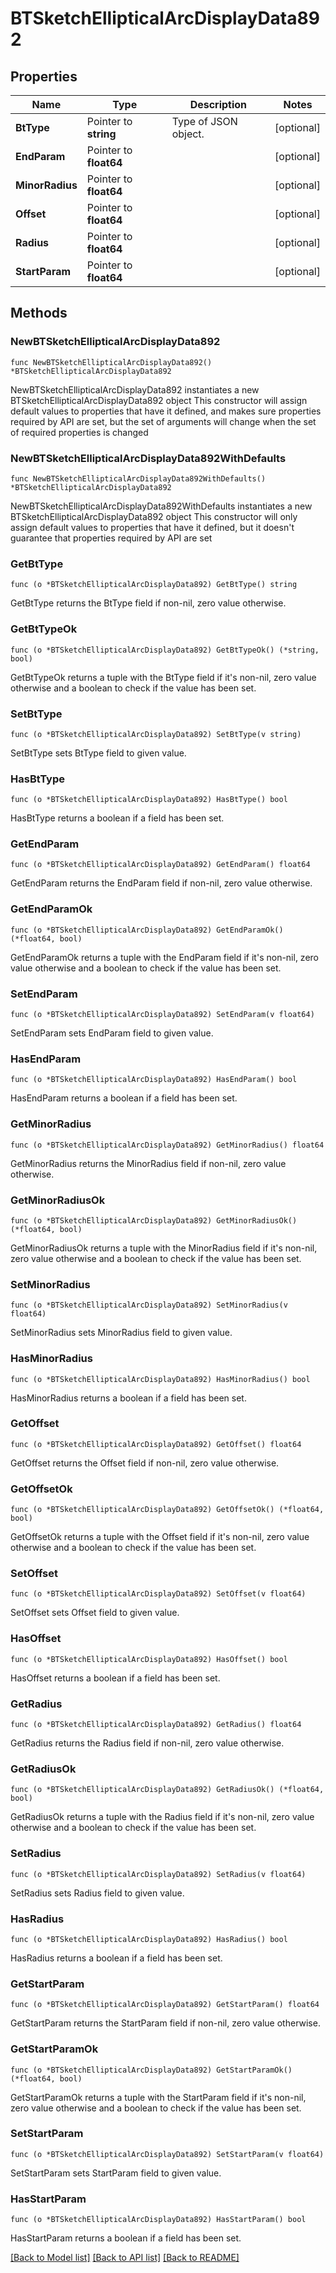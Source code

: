 # BTSketchEllipticalArcDisplayData892

## Properties

Name | Type | Description | Notes
------------ | ------------- | ------------- | -------------
**BtType** | Pointer to **string** | Type of JSON object. | [optional] 
**EndParam** | Pointer to **float64** |  | [optional] 
**MinorRadius** | Pointer to **float64** |  | [optional] 
**Offset** | Pointer to **float64** |  | [optional] 
**Radius** | Pointer to **float64** |  | [optional] 
**StartParam** | Pointer to **float64** |  | [optional] 

## Methods

### NewBTSketchEllipticalArcDisplayData892

`func NewBTSketchEllipticalArcDisplayData892() *BTSketchEllipticalArcDisplayData892`

NewBTSketchEllipticalArcDisplayData892 instantiates a new BTSketchEllipticalArcDisplayData892 object
This constructor will assign default values to properties that have it defined,
and makes sure properties required by API are set, but the set of arguments
will change when the set of required properties is changed

### NewBTSketchEllipticalArcDisplayData892WithDefaults

`func NewBTSketchEllipticalArcDisplayData892WithDefaults() *BTSketchEllipticalArcDisplayData892`

NewBTSketchEllipticalArcDisplayData892WithDefaults instantiates a new BTSketchEllipticalArcDisplayData892 object
This constructor will only assign default values to properties that have it defined,
but it doesn't guarantee that properties required by API are set

### GetBtType

`func (o *BTSketchEllipticalArcDisplayData892) GetBtType() string`

GetBtType returns the BtType field if non-nil, zero value otherwise.

### GetBtTypeOk

`func (o *BTSketchEllipticalArcDisplayData892) GetBtTypeOk() (*string, bool)`

GetBtTypeOk returns a tuple with the BtType field if it's non-nil, zero value otherwise
and a boolean to check if the value has been set.

### SetBtType

`func (o *BTSketchEllipticalArcDisplayData892) SetBtType(v string)`

SetBtType sets BtType field to given value.

### HasBtType

`func (o *BTSketchEllipticalArcDisplayData892) HasBtType() bool`

HasBtType returns a boolean if a field has been set.

### GetEndParam

`func (o *BTSketchEllipticalArcDisplayData892) GetEndParam() float64`

GetEndParam returns the EndParam field if non-nil, zero value otherwise.

### GetEndParamOk

`func (o *BTSketchEllipticalArcDisplayData892) GetEndParamOk() (*float64, bool)`

GetEndParamOk returns a tuple with the EndParam field if it's non-nil, zero value otherwise
and a boolean to check if the value has been set.

### SetEndParam

`func (o *BTSketchEllipticalArcDisplayData892) SetEndParam(v float64)`

SetEndParam sets EndParam field to given value.

### HasEndParam

`func (o *BTSketchEllipticalArcDisplayData892) HasEndParam() bool`

HasEndParam returns a boolean if a field has been set.

### GetMinorRadius

`func (o *BTSketchEllipticalArcDisplayData892) GetMinorRadius() float64`

GetMinorRadius returns the MinorRadius field if non-nil, zero value otherwise.

### GetMinorRadiusOk

`func (o *BTSketchEllipticalArcDisplayData892) GetMinorRadiusOk() (*float64, bool)`

GetMinorRadiusOk returns a tuple with the MinorRadius field if it's non-nil, zero value otherwise
and a boolean to check if the value has been set.

### SetMinorRadius

`func (o *BTSketchEllipticalArcDisplayData892) SetMinorRadius(v float64)`

SetMinorRadius sets MinorRadius field to given value.

### HasMinorRadius

`func (o *BTSketchEllipticalArcDisplayData892) HasMinorRadius() bool`

HasMinorRadius returns a boolean if a field has been set.

### GetOffset

`func (o *BTSketchEllipticalArcDisplayData892) GetOffset() float64`

GetOffset returns the Offset field if non-nil, zero value otherwise.

### GetOffsetOk

`func (o *BTSketchEllipticalArcDisplayData892) GetOffsetOk() (*float64, bool)`

GetOffsetOk returns a tuple with the Offset field if it's non-nil, zero value otherwise
and a boolean to check if the value has been set.

### SetOffset

`func (o *BTSketchEllipticalArcDisplayData892) SetOffset(v float64)`

SetOffset sets Offset field to given value.

### HasOffset

`func (o *BTSketchEllipticalArcDisplayData892) HasOffset() bool`

HasOffset returns a boolean if a field has been set.

### GetRadius

`func (o *BTSketchEllipticalArcDisplayData892) GetRadius() float64`

GetRadius returns the Radius field if non-nil, zero value otherwise.

### GetRadiusOk

`func (o *BTSketchEllipticalArcDisplayData892) GetRadiusOk() (*float64, bool)`

GetRadiusOk returns a tuple with the Radius field if it's non-nil, zero value otherwise
and a boolean to check if the value has been set.

### SetRadius

`func (o *BTSketchEllipticalArcDisplayData892) SetRadius(v float64)`

SetRadius sets Radius field to given value.

### HasRadius

`func (o *BTSketchEllipticalArcDisplayData892) HasRadius() bool`

HasRadius returns a boolean if a field has been set.

### GetStartParam

`func (o *BTSketchEllipticalArcDisplayData892) GetStartParam() float64`

GetStartParam returns the StartParam field if non-nil, zero value otherwise.

### GetStartParamOk

`func (o *BTSketchEllipticalArcDisplayData892) GetStartParamOk() (*float64, bool)`

GetStartParamOk returns a tuple with the StartParam field if it's non-nil, zero value otherwise
and a boolean to check if the value has been set.

### SetStartParam

`func (o *BTSketchEllipticalArcDisplayData892) SetStartParam(v float64)`

SetStartParam sets StartParam field to given value.

### HasStartParam

`func (o *BTSketchEllipticalArcDisplayData892) HasStartParam() bool`

HasStartParam returns a boolean if a field has been set.


[[Back to Model list]](../README.md#documentation-for-models) [[Back to API list]](../README.md#documentation-for-api-endpoints) [[Back to README]](../README.md)


